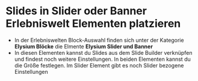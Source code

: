# Slides in Slider oder Banner Erlebniswelt Elementen platzieren
- In der Erlebniswelten Block-Auswahl finden sich unter der Kategorie **Elysium Blöcke** die Elmente **Elysium Slider und Banner**
- In diesen Elementen kannst du Slides aus dem Slide Builder verknüpfen und findest noch weitere Einstellungen. In beiden Elementen kannst du die Größe festlegen. Im Slider Element gibt es noch Slider bezogene Einstellungen